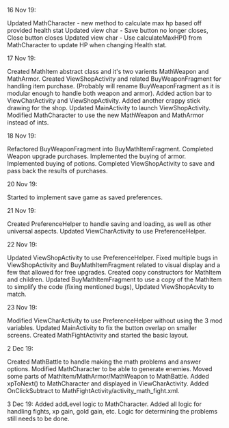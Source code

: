 16 Nov 19:

Updated MathCharacter - new method to calculate max hp based off provided health stat
Updated view char - Save button no longer closes, Close button closes
Updated view char - Use calculateMaxHP() from MathCharacter to update HP when changing Health stat.

17 Nov 19:

Created MathItem abstract class and it's two varients MathWeapon and MathArmor.
Created ViewShopActivity and related BuyWeaponFragment for handling item purchase. (Probably will rename BuyWeaponFragment as it is modular enough to handle both weapon and armor).
Added action bar to ViewCharActivity and ViewShopActivity.
Added another crappy stick drawing for the shop.
Updated MainActivity to launch ViewShopActivity.
Modified MathCharacter to use the new MathWeapon and MathArmor instead of ints. 

18 Nov 19:

Refactored BuyWeaponFragment into BuyMathItemFragment.
Completed Weapon upgrade purchases.
Implemented the buying of armor.
Implemented buying of potions.
Completed ViewShopActivity to save and pass back the results of purchases.

20 Nov 19:

Started to implement save game as saved preferences.

21 Nov 19:

Created PreferenceHelper to handle saving and loading, as well as other universal aspects.
Updated ViewCharActivity to use PreferenceHelper.

22 Nov 19:

Updated ViewShopActivity to use PreferenceHelper.
Fixed multiple bugs in ViewShopActivity and BuyMathItemFragment related to visual display and a few that allowed for free upgrades.
Created copy constructors for MathItem and children.
Updated BuyMathItemFragment to use a copy of the MathItem to simplify the code (fixing mentioned bugs), Updated ViewShopAcvity to match.

23 Nov 19:

Modified ViewCharActivity to use PreferenceHelper without using the 3 mod variables.
Updated MainActivity to fix the button overlap on smaller screens.
Created MathFightActivity and started the basic layout.

2 Dec 19:

Created MathBattle to handle making the math problems and answer options.
Modified MathCharacter to be able to generate enemies.
Moved some parts of MathItem/MathArmor/MathWeapon to MathBattle.
Added xpToNext() to MathCharacter and displayed in ViewCharActivity.
Added OnClickSubtract to MathFightActivity/activity_math_fight.xml.

3 Dec 19:
Added addLevel logic to MathCharacter.
Added all logic for handling fights, xp gain, gold gain, etc.  Logic for determining the problems still needs to be done.

